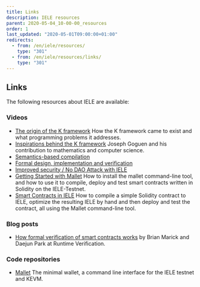 ```yaml
---
title: Links
description: IELE resources
parent: 2020-05-04_10-00-00_resources
order: 1
last_updated: "2020-05-01T09:00:00+01:00"
redirects:
  - from: /en/iele/resources/
    type: "301"
  - from: /en/iele/resources/links/
    type: "301"
---
```

## Links

The following resources about IELE are available:

### Videos

* [The origin of the K framework](https://www.youtube.com/watch?v=Hq-hvaD6NSA) How the K framework came to exist and what programming problems it addresses.
* [Inspirations behind the K framework](https://www.youtube.com/watch?v=6utib2mqEIM) Joseph Goguen and his contribution to mathematics and computer science.
* [Semantics-based compilation](https://www.youtube.com/watch?v=x_xm69gd3fE)
* [Formal design, implementation and verification](https://www.youtube.com/watch?v=ip9ihbMI07U)
* [Improved security / No DAO Attack with IELE](https://www.youtube.com/watch?v=jz5gu4keU9U)
* [Getting Started with Mallet](https://www.youtube.com/watch?v=Tp4Z0RbjSa8) How to install the mallet command-line tool, and how to use it to compile, deploy and test smart contracts written in Solidity on the IELE-Testnet.
* [Smart Contracts in IELE](https://www.youtube.com/watch?v=Gi4Zrvu3bVE) How to compile a simple Solidity contract to IELE, optimize the resulting IELE by hand and then deploy and test the contract, all using the Mallet command-line tool.

### Blog posts

* [How formal verification of smart contracts works](https://runtimeverification.com/blog/how-formal-verification-of-smart-contracts-works/) by Brian Marick and Daejun Park at Runtime Verification.

### Code repositories

* [Mallet](https://github.com/input-output-hk/mallet) The minimal wallet, a command line interface for the IELE testnet and KEVM.
